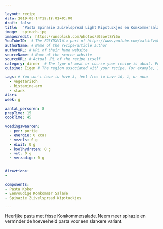 ```yaml
---

layout: recipe
date: 2019-09-14T15:18:02+02:00
draft: false
title:  "Pasta Spinazie Zuivelspread Light Kipstuckjes en Komkommersalade" # The title of your awesome recipe
image:  spinach.jpg
imagecredit:  https://unsplash.com/photos/305oetSYi6o
YouTubeID:  # The F2SYDXV1W1w part of https://www.youtube.com/watch?v=F2SYDXV1W1w
authorName: # Name of the recipe/article author
authorURL: # URL of their home website
sourceName: # Name of the source website
sourceURL: # Actual URL of the recipe itself
category: dinner  # The type of meal or course your recipe is about. For example: "dinner", "entree", or "dessert".
cuisine: Eigen # The region associated with your recipe. For example, Italiaans, Mediterraans", or Eigen.

tags: # You don't have to have 3, feel free to have 10, 1, or none
  - vegetarisch
  - histamine-arm
  - slank
diets: 
week: g

aantal_personen: 8
prepTime: 15
cookTime: 45

voedingswaarden:
  - per: portie
  - energie: 0 kcal
  - vezels: 0 g
  - eiwit: 0 g
  - koolhydraten: 0 g
  - vet: 0 g
  - verzadigd: 0 g


directions:
-

components:
- Pasta Koken
- Eenvoudige Komkommer Salade
- Spinazie Zuivelspread Kipstuckjes

---
```


Heerlijke pasta met frisse Komkommersalade. Neem meer spinazie en verminder de
hoeveelheid pasta voor een slankere variant.
